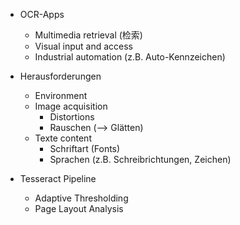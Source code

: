 - OCR-Apps
	- Multimedia retrieval (检索) 
	- Visual input and access 
	- Industrial automation (z.B. Auto-Kennzeichen) 
- Herausforderungen 
	- Environment 
	- Image acquisition 
		- Distortions 
		- Rauschen (--> Glätten) 
	- Texte content 
		- Schriftart (Fonts) 
		- Sprachen (z.B. Schreibrichtungen, Zeichen) 

- Tesseract Pipeline 
	- Adaptive Thresholding 
	- Page Layout Analysis 